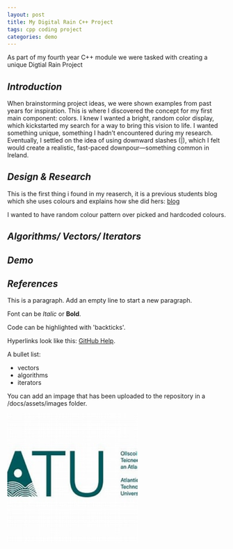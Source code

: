 ```yaml
---
layout: post
title: My Digital Rain C++ Project
tags: cpp coding project
categories: demo
---
```


As part of my fourth year C++ module we were tasked with creating a unique Digtial Rain Project

## *Introduction* 
When brainstorming project ideas, we were shown examples from past years for inspiration. This is where I discovered the concept for my first main component: colors. I knew I wanted a bright, random color display, which kickstarted my search for a way to bring this vision to life. I wanted something unique, something I hadn’t encountered during my research. Eventually, I settled on the idea of using downward slashes (|), which I felt would create a realistic, fast-paced downpour—something common in Ireland.
## *Design & Research*
This is the first thing i found in my reaserch, it is a previous students blog which she uses colours and explains how she did hers: 
[blog](https://sarahmatu.github.io/DigiRainProject/)

I wanted to have random colour pattern over picked and hardcoded colours. 

## *Algorithms/ Vectors/ Iterators*
## *Demo*
## *References*

This is a paragraph. Add an empty line to start a new paragraph.

Font can be *Italic* or **Bold**.

Code can be highlighted with 'backticks'.

Hyperlinks look like this: [GitHub Help](https://help.github.com/).

A bullet list:

- vectors
- algorithms
- iterators

You can add an impage that has been uploaded to the repository in a /docs/assets/images folder.

<img src="https://raw.githubusercontent.com/ellenmcintyre123/emc-digital-rain-cpp.io/main/docs/assets/images/th.jpg" width="300" height="300">

